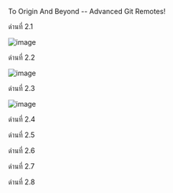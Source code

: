 
To Origin And Beyond -- Advanced Git Remotes!

ด่านที่ 2.1

![image](https://user-images.githubusercontent.com/92086229/146635869-4d9cbea7-c547-417a-906e-a8880d56421b.png)

ด่านที่ 2.2

![image](https://user-images.githubusercontent.com/92086229/146635913-1179286f-dca3-4996-93db-0a1bab463696.png)

ด่านที่ 2.3

![image](https://user-images.githubusercontent.com/92086229/146636074-4f4ff404-56e4-4dc0-acf9-573378371e4c.png)

ด่านที่ 2.4



ด่านที่ 2.5



ด่านที่ 2.6



ด่านที่ 2.7



ด่านที่ 2.8


